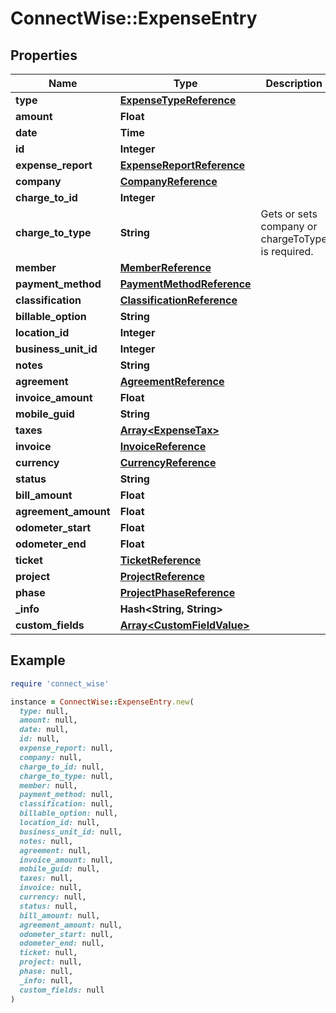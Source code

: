 # ConnectWise::ExpenseEntry

## Properties

| Name | Type | Description | Notes |
| ---- | ---- | ----------- | ----- |
| **type** | [**ExpenseTypeReference**](ExpenseTypeReference.md) |  |  |
| **amount** | **Float** |  |  |
| **date** | **Time** |  |  |
| **id** | **Integer** |  | [optional] |
| **expense_report** | [**ExpenseReportReference**](ExpenseReportReference.md) |  | [optional] |
| **company** | [**CompanyReference**](CompanyReference.md) |  | [optional] |
| **charge_to_id** | **Integer** |  | [optional] |
| **charge_to_type** | **String** | Gets or sets             company or chargeToType is required. | [optional] |
| **member** | [**MemberReference**](MemberReference.md) |  | [optional] |
| **payment_method** | [**PaymentMethodReference**](PaymentMethodReference.md) |  | [optional] |
| **classification** | [**ClassificationReference**](ClassificationReference.md) |  | [optional] |
| **billable_option** | **String** |  | [optional] |
| **location_id** | **Integer** |  | [optional] |
| **business_unit_id** | **Integer** |  | [optional] |
| **notes** | **String** |  | [optional] |
| **agreement** | [**AgreementReference**](AgreementReference.md) |  | [optional] |
| **invoice_amount** | **Float** |  | [optional] |
| **mobile_guid** | **String** |  | [optional] |
| **taxes** | [**Array&lt;ExpenseTax&gt;**](ExpenseTax.md) |  | [optional] |
| **invoice** | [**InvoiceReference**](InvoiceReference.md) |  | [optional] |
| **currency** | [**CurrencyReference**](CurrencyReference.md) |  | [optional] |
| **status** | **String** |  | [optional] |
| **bill_amount** | **Float** |  | [optional] |
| **agreement_amount** | **Float** |  | [optional] |
| **odometer_start** | **Float** |  | [optional] |
| **odometer_end** | **Float** |  | [optional] |
| **ticket** | [**TicketReference**](TicketReference.md) |  | [optional] |
| **project** | [**ProjectReference**](ProjectReference.md) |  | [optional] |
| **phase** | [**ProjectPhaseReference**](ProjectPhaseReference.md) |  | [optional] |
| **_info** | **Hash&lt;String, String&gt;** |  | [optional] |
| **custom_fields** | [**Array&lt;CustomFieldValue&gt;**](CustomFieldValue.md) |  | [optional] |

## Example

```ruby
require 'connect_wise'

instance = ConnectWise::ExpenseEntry.new(
  type: null,
  amount: null,
  date: null,
  id: null,
  expense_report: null,
  company: null,
  charge_to_id: null,
  charge_to_type: null,
  member: null,
  payment_method: null,
  classification: null,
  billable_option: null,
  location_id: null,
  business_unit_id: null,
  notes: null,
  agreement: null,
  invoice_amount: null,
  mobile_guid: null,
  taxes: null,
  invoice: null,
  currency: null,
  status: null,
  bill_amount: null,
  agreement_amount: null,
  odometer_start: null,
  odometer_end: null,
  ticket: null,
  project: null,
  phase: null,
  _info: null,
  custom_fields: null
)
```

